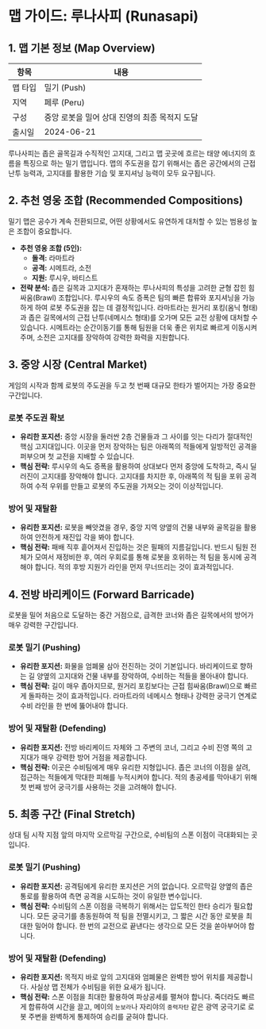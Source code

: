 # 맵 가이드: 루나사피 (Runasapi)

## 1. 맵 기본 정보 (Map Overview)

| 항목    | 내용                                          |
| ------- | --------------------------------------------- |
| 맵 타입 | 밀기 (Push)                                   |
| 지역    | 페루 (Peru)                                   |
| 구성    | 중앙 로봇을 밀어 상대 진영의 최종 목적지 도달 |
| 출시일  | 2024-06-21                                    |

루나사피는 좁은 골목길과 수직적인 고지대, 그리고 맵 곳곳에 흐르는 태양 에너지의 흐름을 특징으로 하는 밀기 맵입니다. 맵의 주도권을 잡기 위해서는 좁은 공간에서의 근접 난투 능력과, 고지대를 활용한 기습 및 포지셔닝 능력이 모두 요구됩니다.

## 2. 추천 영웅 조합 (Recommended Compositions)

밀기 맵은 공수가 계속 전환되므로, 어떤 상황에서도 유연하게 대처할 수 있는 범용성 높은 조합이 중요합니다.

- **추천 영웅 조합 (5인):**
  - **돌격:** 라마트라
  - **공격:** 시메트라, 소전
  - **지원:** 루시우, 바티스트
- **전략 분석:** 좁은 길목과 고지대가 혼재하는 루나사피의 특성을 고려한 균형 잡힌 힘싸움(Brawl) 조합입니다. 루시우의 속도 증폭은 팀의 빠른 합류와 포지셔닝을 가능하게 하여 로봇 주도권을 잡는 데 결정적입니다. 라마트라는 원거리 포킹(옴닉 형태)과 좁은 길목에서의 근접 난투(네메시스 형태)를 오가며 모든 교전 상황에 대처할 수 있습니다. 시메트라는 순간이동기를 통해 팀원을 더욱 좋은 위치로 빠르게 이동시켜주며, 소전은 고지대를 장악하여 강력한 화력을 지원합니다.

## 3. 중앙 시장 (Central Market)

게임의 시작과 함께 로봇의 주도권을 두고 첫 번째 대규모 한타가 벌어지는 가장 중요한 구간입니다.

### 로봇 주도권 확보

- **유리한 포지션:** 중앙 시장을 둘러싼 2층 건물들과 그 사이를 잇는 다리가 절대적인 핵심 고지대입니다. 이곳을 먼저 장악하는 팀은 아래쪽의 적들에게 일방적인 공격을 퍼부으며 첫 교전을 지배할 수 있습니다.
- **핵심 전략:** 루시우의 속도 증폭을 활용하여 상대보다 먼저 중앙에 도착하고, 즉시 딜러진이 고지대를 장악해야 합니다. 고지대를 차지한 후, 아래쪽의 적 팀을 포위 공격하여 수적 우위를 만들고 로봇의 주도권을 가져오는 것이 이상적입니다.

### 방어 및 재탈환

- **유리한 포지션:** 로봇을 빼앗겼을 경우, 중앙 지역 양옆의 건물 내부와 골목길을 활용하여 안전하게 재진입 각을 봐야 합니다.
- **핵심 전략:** 패배 직후 흩어져서 진입하는 것은 필패의 지름길입니다. 반드시 팀원 전체가 모여서 재정비한 후, 여러 우회로를 통해 로봇을 호위하는 적 팀을 동시에 공격해야 합니다. 적의 후방 지원가 라인을 먼저 무너뜨리는 것이 효과적입니다.

## 4. 전방 바리케이드 (Forward Barricade)

로봇을 밀어 처음으로 도달하는 중간 거점으로, 급격한 코너와 좁은 길목에서의 방어가 매우 강력한 구간입니다.

### 로봇 밀기 (Pushing)

- **유리한 포지션:** 화물을 엄폐물 삼아 전진하는 것이 기본입니다. 바리케이드로 향하는 길 양옆의 고지대와 건물 내부를 장악하여, 수비하는 적들을 몰아내야 합니다.
- **핵심 전략:** 길이 매우 좁아지므로, 원거리 포킹보다는 근접 힘싸움(Brawl)으로 빠르게 돌파하는 것이 효과적입니다. 라마트라의 네메시스 형태나 강력한 궁극기 연계로 수비 라인을 한 번에 뚫어내야 합니다.

### 방어 및 재탈환 (Defending)

- **유리한 포지션:** 전방 바리케이드 자체와 그 주변의 코너, 그리고 수비 진영 쪽의 고지대가 매우 강력한 방어 거점을 제공합니다.
- **핵심 전략:** 이곳은 수비팀에게 매우 유리한 지형입니다. 좁은 코너의 이점을 살려, 접근하는 적들에게 막대한 피해를 누적시켜야 합니다. 적의 총공세를 막아내기 위해 첫 번째 방어 궁극기를 사용하는 것을 고려해야 합니다.

## 5. 최종 구간 (Final Stretch)

상대 팀 시작 지점 앞의 마지막 오르막길 구간으로, 수비팀의 스폰 이점이 극대화되는 곳입니다.

### 로봇 밀기 (Pushing)

- **유리한 포지션:** 공격팀에게 유리한 포지션은 거의 없습니다. 오르막길 양옆의 좁은 통로를 활용하여 측면 공격을 시도하는 것이 유일한 변수입니다.
- **핵심 전략:** 수비팀의 스폰 이점을 극복하기 위해서는 압도적인 한타 승리가 필요합니다. 모든 궁극기를 총동원하여 적 팀을 전멸시키고, 그 짧은 시간 동안 로봇을 최대한 밀어야 합니다. 한 번의 교전으로 끝낸다는 생각으로 모든 것을 쏟아부어야 합니다.

### 방어 및 재탈환 (Defending)

- **유리한 포지션:** 목적지 바로 앞의 고지대와 엄폐물은 완벽한 방어 위치를 제공합니다. 사실상 맵 전체가 수비팀을 위한 요새가 됩니다.
- **핵심 전략:** 스폰 이점을 최대한 활용하여 파상공세를 펼쳐야 합니다. 죽더라도 빠르게 합류하여 시간을 끌고, 메이의 `눈보라`나 자리야의 `중력자탄` 같은 광역 궁극기로 로봇 주변을 완벽하게 통제하여 승리를 굳혀야 합니다.

